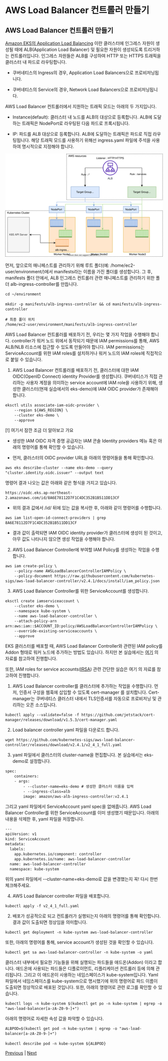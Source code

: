 # AWS Load Balancer 컨트롤러 만들기

## AWS Load Balancer 컨트롤러 만들기
[Amazon EKS의 Application Load Balancing](https://docs.aws.amazon.com/eks/latest/userguide/alb-ingress.html) 이란 클러스터에 인그레스 자원이 생성될 때에 ALB(Application Load Balancer) 및 필요한 자원이 생성되도록 트리거하는 컨트롤러입니다. 인그레스 자원들은 ALB를 구성하여 HTTP 또는 HTTPS 트래픽을 클러스터 내 파드로 라우팅합니다.

- 쿠버네티스의 Ingress의 경우, Application Load Balancers으로 프로비저닝됩니다.

- 쿠버네티스의 Service의 경우, Network Load Balancers으로 프로비저닝됩니다.

AWS Load Balancer 컨트롤러에서 지원하는 트래픽 모드는 아래의 두 가지입니다.

- Instance(default): 클러스터 내 노드를 ALB의 대상으로 등록합니다. ALB에 도달하는 트래픽은 NodePort로 라우팅된 다음 파드로 프록시됩니다.

- IP: 파드를 ALB 대상으로 등록합니다. ALB에 도달하는 트래픽은 파드로 직접 라우팅됩니다. 해당 트래픽 모드를 사용하기 위해선 ingress.yaml 파일에 주석을 사용하여 명시적으로 지정해야 합니다.

![](../images/alb-ingress-controller-traffic-mode.svg)

먼저, 앞으로의 매니페스트를 관리하기 위해 루트 폴더(예: /home/ec2-user/environment/)에서 manifests라는 이름을 가진 폴더를 생성합니다. 그 후, manifests 폴더 안에서, ALB 인그레스 컨트롤러 관련 매니페스트를 관리하기 위한 폴더 alb-ingress-controller를 만듭니다.

```
cd ~/environment

mkdir -p manifests/alb-ingress-controller && cd manifests/alb-ingress-controller

# 최종 폴더 위치
/home/ec2-user/environment/manifests/alb-ingress-controller
```

AWS Load Balancer 컨트롤러를 배포하기 전, 우리는 몇 가지 작업을 수행해야 합니다. controller가 워커 노드 위에서 동작되기 때문에 IAM permissions를 통해, AWS ALB/NLB 리소스에 접근할 수 있도록 만들어야 합니다. IAM permissions는 ServiceAccount를 위한 IAM roles를 설치하거나 워커 노드의 IAM roles에 직접적으로 붙일 수 있습니다.

1. AWS Load Balancer 컨트롤러를 배포하기 전, 클러스터에 대한 IAM OIDC(OpenID Connect) identity Provider를 생성합니다. 쿠버네티스가 직접 관리하는 사용자 계정을 의미하는 service account에 IAM role을 사용하기 위해, 생성한 클러스터(현재 실습에서의 eks-demo)에 IAM OIDC provider가 존재해야 합니다.

```
eksctl utils associate-iam-oidc-provider \
    --region ${AWS_REGION} \
    --cluster eks-demo \
    --approve
```

[!] 여기서 잠깐 조금 더 알아보고 가요

- 생성한 IAM OIDC 자격 증명 공급자는 IAM 콘솔 Identity providers 메뉴 혹은 아래의 명령어를 통해 확인할 수 있습니다.

- 먼저, 클러스터의 OIDC provider URL을 아래의 명령어들을 통해 확인합니다.

```
aws eks describe-cluster --name eks-demo --query "cluster.identity.oidc.issuer" --output text
```

명령어 결과 나오는 값은 아래와 같은 형식을 가지고 있습니다.

```
https://oidc.eks.ap-northeast-2.amazonaws.com/id/8A6E78112D7F1C4DC352B1B511DD13CF
```

- 위의 결과 값에서 /id/ 뒤에 있는 값을 복사한 후, 아래와 같이 명령어를 수행합니다.

```
aws iam list-open-id-connect-providers | grep 8A6E78112D7F1C4DC352B1B511DD13CF
```

- 결과 값이 출력되면 IAM OIDC identity provider가 클러스터에 생성이 된 것이고, 아무 값도 나타나지 않으면 생성 작업을 수행해야 합니다.

2. AWS Load Balancer Controller에 부여할 IAM Policy를 생성하는 작업을 수행합니다.

```
aws iam create-policy \
    --policy-name AWSLoadBalancerControllerIAMPolicy \
    --policy-document https://raw.githubusercontent.com/kubernetes-sigs/aws-load-balancer-controller/v2.4.1/docs/install/iam_policy.json
```

3. AWS Load Balancer Controller를 위한 ServiceAccount를 생성합니다.

```
eksctl create iamserviceaccount \
    --cluster eks-demo \
    --namespace kube-system \
    --name aws-load-balancer-controller \
    --attach-policy-arn arn:aws:iam::$ACCOUNT_ID:policy/AWSLoadBalancerControllerIAMPolicy \
    --override-existing-serviceaccounts \
    --approve
```

EKS 클러스터를 배포할 때, AWS Load Balancer Controller와 관련된 IAM policy를 Addon 형태로 워커 노드에 추가하는 방법도 있습니다. 하지만 본 실습에서는 [여기](https://kubernetes-sigs.github.io/aws-load-balancer-controller/latest/deploy/installation/) 의 자료를 참고하여 진행합니다.

또한, IAM roles for service accounts([IRSA](https://aws.amazon.com/blogs/opensource/introducing-fine-grained-iam-roles-service-accounts/)) 관련 간단한 실습은 여기 의 자료를 참고하여 진행합니다.

1. AWS Load Balancer controller를 클러스터에 추가하는 작업을 수행합니다. 먼저, 인증서 구성을 웹훅에 삽입할 수 있도록 cert-manager 를 설치합니다. Cert-manager는 쿠버네티스 클러스터 내에서 TLS인증서를 자동으로 프로비저닝 및 관리하는 오픈 소스입니다.

```
kubectl apply --validate=false -f https://github.com/jetstack/cert-manager/releases/download/v1.5.3/cert-manager.yaml
```

2. Load balancer controller yaml 파일을 다운로드 합니다.

```
wget https://github.com/kubernetes-sigs/aws-load-balancer-controller/releases/download/v2.4.1/v2_4_1_full.yaml
```

3. yaml 파일에서 클러스터의 cluster-name을 편집합니다. 본 실습에서는 eks-demo로 설정합니다.

```
spec:
    containers:
    - args:
        - --cluster-name=eks-demo # 생성한 클러스터 이름을 입력
        - --ingress-class=alb
        image: amazon/aws-alb-ingress-controller:v2.4.1
```

그리고 yaml 파일에서 ServiceAccount yaml spec을 없애줍니다. AWS Load Balancer Controller를 위한 ServiceAccount를 이미 생성했기 때문입니다. 아래의 내용을 삭제한 후, yaml 파일을 저장합니다.

```
---
apiVersion: v1
kind: ServiceAccount
metadata:
  labels:
    app.kubernetes.io/component: controller
    app.kubernetes.io/name: aws-load-balancer-controller
  name: aws-load-balancer-controller
  namespace: kube-system
```

위의 yaml 파일에서 --cluster-name=eks-demo로 값을 변경했는지 꼭! 다시 한번 체크해주세요.

4. AWS Load Balancer controller 파일을 배포합니다.

```
kubectl apply -f v2_4_1_full.yaml
```

2. 배포가 성공적으로 되고 컨트롤러가 실행되는지 아래의 명령어를 통해 확인합니다. 결과 값이 도출되면 정상임을 의미합니다.

```
kubectl get deployment -n kube-system aws-load-balancer-controller
```

또한, 아래의 명령어를 통해, service account가 생성된 것을 확인할 수 있습니다.

```
kubectl get sa aws-load-balancer-controller -n kube-system -o yaml
```

클러스터 내부에서 필요한 기능들을 위해 실행되는 파드들을 애드온(Addon) 이라고 합니다. 애드온에 사용되는 파드들은 디플로이먼트, 리플리케이션 컨트롤러 등에 의해 관리됩니다. 그리고 이 애드온이 사용하는 네임스페이스가 kube-system입니다. Yaml 파일에서 네임스페이스를 kube-system으로 명시했기에 위의 명령어로 파드 이름이 도출되면 정상적으로 배포된 것입니다. 또한, 아래의 명령어로 관련 로그를 확인할 수 있습니다.

```
kubectl logs -n kube-system $(kubectl get po -n kube-system | egrep -o "aws-load-balancer[a-zA-Z0-9-]+")
```

아래의 명령어로 자세한 속성 값을 파악할 수 있습니다.

```
ALBPOD=$(kubectl get pod -n kube-system | egrep -o "aws-load-balancer[a-zA-Z0-9-]+")

kubectl describe pod -n kube-system ${ALBPOD}
```

[Previous](./60-ingress-controller.md) | [Next](../70-deploy-service/70-deploy-service.md)
